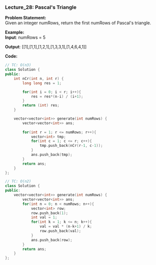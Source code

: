 ### Lecture_28: Pascal's Triangle

**Problem Statement:** <br/>
Given an integer numRows, return the first numRows of Pascal's triangle.

**Example:** <br/>
**Input**: numRows = 5

**Output**: [[1],[1,1],[1,2,1],[1,3,3,1],[1,4,6,4,1]]


**Code:** <br/>
```cpp
// TC: O(n3)
class Solution {
public:
    int nCr(int n, int r) {
        long long res = 1;

        for(int i = 0; i < r; i++){
            res = res*(n-i) / (i+1);
        }
        return (int) res;
    }

    vector<vector<int>> generate(int numRows) {
        vector<vector<int>> ans;
        
        for(int r = 1; r <= numRows; r++){
            vector<int> tmp;
            for(int c = 1; c <= r; c++){
                tmp.push_back(nCr(r-1, c-1));
            }
            ans.push_back(tmp);
        }
        return ans;
    }
};

// TC: O(n2)
class Solution {
public:
    vector<vector<int>> generate(int numRows) {
        vector<vector<int>> ans;
        for(int n = 0; n < numRows; n++){
            vector<int> row;
            row.push_back(1);
            int val = 1;
            for(int k = 1; k <= n; k++){
                val = val * (n-k+1) / k;
                row.push_back(val);
            }
            ans.push_back(row);
        }
        return ans;
    }
};
```